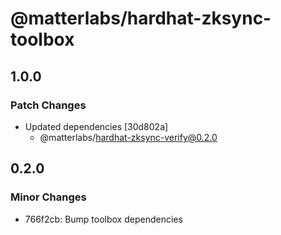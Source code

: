 # @matterlabs/hardhat-zksync-toolbox

## 1.0.0

### Patch Changes

- Updated dependencies [30d802a]
  - @matterlabs/hardhat-zksync-verify@0.2.0

## 0.2.0

### Minor Changes

- 766f2cb: Bump toolbox dependencies

